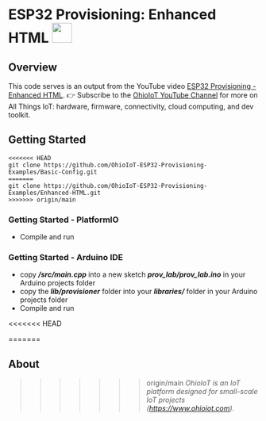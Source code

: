 # ESP32 Provisioning: Enhanced HTML <a href="https://www.ohioiot.com"><img src="https://www.ohioiot.com/images/logo.jpg" width="40" ></a>


## Overview
This code serves is an output from the YouTube video [ESP32 Provisioning - Enhanced HTML](https://youtu.be/joSQdGQZj2Q).  👉 Subscribe to the [OhioIoT YouTube Channel](https://www.youtube.com/@OhioIoT?sub_confirmation=1) for more on All Things IoT: hardware, firmware, connectivity, cloud computing, and dev toolkit.


## Getting Started
```
<<<<<<< HEAD
git clone https://github.com/OhioIoT-ESP32-Provisioning-Examples/Basic-Config.git
=======
git clone https://github.com/OhioIoT-ESP32-Provisioning-Examples/Enhanced-HTML.git
>>>>>>> origin/main
```


### Getting Started - PlatformIO
- Compile and run

### Getting Started - Arduino IDE 
- copy ***/src/main.cpp*** into a new sketch ***prov_lab/prov_lab.ino*** in your Arduino projects folder
- copy the ***lib/provisioner*** folder into your ***libraries/*** folder in your Arduino projects folder
- Compile and run

<<<<<<< HEAD
<br>

=======


## About
>>>>>>> origin/main
*OhioIoT is an IoT platform designed for small-scale IoT projects (https://www.ohioiot.com).*

